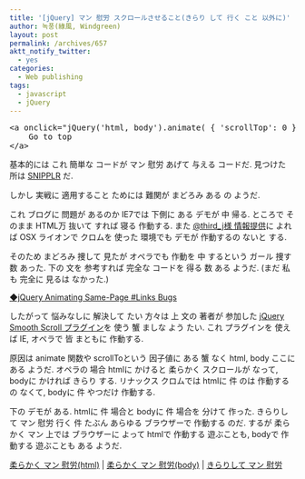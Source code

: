 ```yaml
---
title: '[jQuery] マン 慰労 スクロールさせること(きらり して 行く こと 以外に)'
author: 녹풍(綠風, Windgreen)
layout: post
permalink: /archives/657
aktt_notify_twitter:
  - yes
categories:
  - Web publishing
tags:
  - javascript
  - jQuery
---
```

<pre>&lt;a onclick="jQuery(&#039;html, body&#039;).animate( { &#039;scrollTop&#039;: 0 }, &#039;slow&#039; );"  href="javascript:void(0);"&gt;
	Go to top
&lt;/a&gt;</pre>

基本的には これ 簡単な コードが マン 慰労 あげて 与える コードだ. 見つけた 所は <a target="_top" href="http://snipplr.com/view/57612/slide-to-top-of-page-jquery/">SNIPPLR</a> だ.

しかし 実戦に 適用すること ためには 難関が まどろみ ある の ようだ.

これ ブログに 問題が あるのか IE7では 下側に ある デモが 中 帰る. ところで そのまま HTML万 抜いて すれば 寝る 作動する. また <a href="https://twitter.com/#!/third_j/status/99483339970445312" class="broken_link">@third_j様 情報提供</a>に よれば OSX ライオンで クロムを 使った 環境でも デモが 作動するの ないと する.

そのため まどろみ 捜して 見たが オペラでも 作動を 中 するという ガール 捜す 数 あった. 下の 文を 参考すれば 完全な コードを 得る 数 ある ようだ. (まだ 私も 完全に 見るは なかった.)

<a target="_top" href="http://www.zachstronaut.com/posts/2009/01/18/jquery-smooth-scroll-bugs.html">◆jQuery Animating Same-Page #Links Bugs</a>

したがって 悩みなしに 解決して たい 方々は 上 文の 著者が 参加した [jQuery Smooth Scroll プラグイン][1]を 使う 蟹 ましな よう たい. これ プラグインを 使えば IE, オペラで 皆 まともに 作動する.

原因は animate 関数や scrollToという 因子値に ある 蟹 なく html, body ここに ある ようだ. オペラの 場合 htmlに かけると 柔らかく スクロールが なって, bodyに かければ きらり する. リナックス クロムでは htmlに 件 のは 作動するの なくて, bodyに 件 やつだけ 作動する.

下の デモが ある. htmlに 件 場合と bodyに 件 場合を 分けて 作った. きらりして マン 慰労 行く 件 たぶん あらゆる ブラウザーで 作動する のだ. するが 柔らかく マン 上では ブラウザーに よって htmlで 作動する 遊ぶことも, bodyで 作動する 遊ぶことも ある ようだ.

<a onclick="jQuery('html').animate( { 'scrollTop': 1 }, 'slow' );" href="javascript:void(0);">柔らかく マン 慰労(html)</a> | <a onclick="jQuery('body').animate( { 'scrollTop': 1 }, 'slow' );" href="javascript:void(0);">柔らかく マン 慰労(body)</a> | <a onclick="window.scrollTo(0,0)" href="javascript:void(0);">きらりして マン 慰労</a>

 [1]: https://github.com/kswedberg/jquery-smooth-scroll